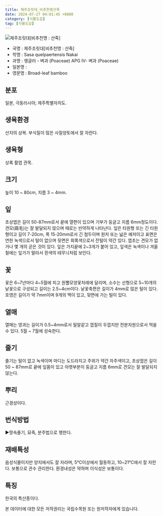 ```yaml
---
title: 제주조릿대_비추천명산죽
date: 2024-07-27 04:01:45 +0800
category: [식물도감]
tag: [식물도감]
---
```




![제주조릿대[비추천명 : 산죽]](/fileUpload/plants/basic/Gramineae/Sasa/24153/24153_2_th2.JPG)
- 국명 : 제주조릿대[비추천명 : 산죽]
- 학명 : Sasa quelpaertensis Nakai
- 과명 : 앵글러 - 벼과 (Poaceae) APG Ⅳ- 벼과 (Poaceae)
- 일본명 : 
- 영문명 : Broad-leaf bamboo


## 분포
일본, 극동러시아; 제주특별자치도.
## 생육환경
산지의 상복. 부식질이 많은 사질양토에서 잘 자란다.
## 생육형
상록 활엽 관목. 
## 크기
높이 10 ~ 80cm, 지름 3 ~ 4mm.
## 잎
초상엽은 길이 50-87mm로서 끝에 열편이 있으며 기부가 둥글고 지름 6mm정도이다. 견모(肩毛)는 잘 발달되지 않으며 때로는 빈약하게 나타난다. 잎은 타원형 또는 긴 타원형이고 길이 7-20cm, 폭 15-20mm로서 긴 첨두이며 원저 또는 넓은 예저이고 표면은 연한 녹색으로서 털이 없으며 뒷면은 회록색으로서 잔털이 약간 있다. 엽초는 견모가 없거나 몇 개의 곧은 것이 있다. 잎은 가지끝에 2~3개가 붙어 있고, 잎색은 녹색이나 겨울철에는 잎가가 말라서 흰색의 테무늬처럼 보인다.
## 꽃
꽃은 6~7년마다 4~5월에 피고 원뿔모양꽃차례에 달리며, 소수는 선형으로 5~10개의 낱꽃으로 구성되고 길이는 2.5~4cm이다. 낱꽃축편은 길이가 4mm로 많은 털이 있다. 호영은 길이가 약 7mm이며 9개의 맥이 있고, 뒷면에 가는 털이 있다.
## 열매
열매는 영과는 길이가 0.5~4mm로서 밀알같고 껍질이 두껍지만 전분자원으로서 먹을 수 있다. 5월 ~ 7월에 성숙한다.
## 줄기
줄기는 털이 없고 녹색이며 마디는 도드라지고 주위가 약간 자주색이고, 초상엽은 길이 50 ~ 87mm로 끝에 잎몸이 있고 아랫부분이 둥글고 지름 6mm로 견모는 잘 발달되지 않는다.
## 뿌리
근경성이다.
## 번식방법
▶땅속줄기, 묘죽, 분주법으로 행한다.
## 재배특성
음성식물이지만 양지에서도 잘 자라며, 5℃이상에서 월동하고, 10~21℃에서 잘 자란다. 보통으로 관수 관리한다. 환경내성은 약하며 이식성은 보통이다.
## 특징
한국의 특산종이다.






본 데이터에 대한 모든 저작권리는 국립수목원 또는 원저작자에게 있습니다.
